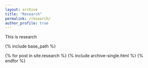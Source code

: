 ```yaml
---
layout: archive
title: "Research"
permalink: /research/
author_profile: true
---
```


This is research 

{% include base_path %}

{% for post in site.research %}
  {% include archive-single.html %}
{% endfor %}


